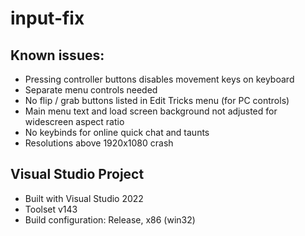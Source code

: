 # input-fix

## Known issues:

- Pressing controller buttons disables movement keys on keyboard
- Separate menu controls needed
- No flip / grab buttons listed in Edit Tricks menu (for PC controls)
- Main menu text and load screen background not adjusted for widescreen aspect ratio
- No keybinds for online quick chat and taunts
- Resolutions above 1920x1080 crash

## Visual Studio Project

- Built with Visual Studio 2022
- Toolset v143
- Build configuration: Release, x86 (win32)